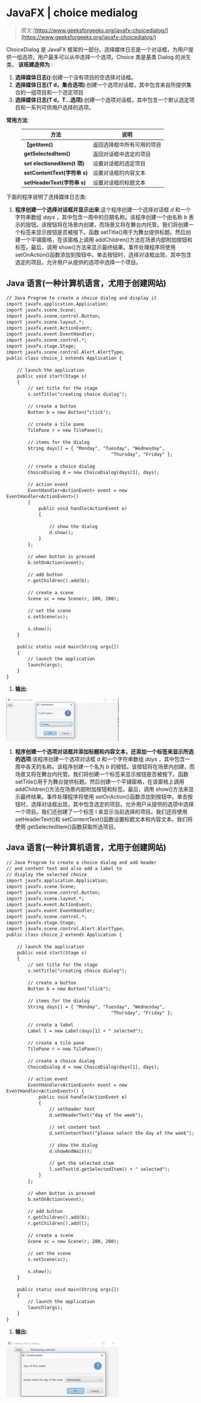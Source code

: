 # JavaFX | choice medialog

> 原文:[https://www.geeksforgeeks.org/javafx-choicedialog/](https://www.geeksforgeeks.org/javafx-choicedialog/)

ChoiceDialog 是 JavaFX 框架的一部分。选择媒体日志是一个对话框，为用户提供一组选项，用户最多可以从中选择一个选项。Choice 类是基类 Dialog 的派生类。
**该班建造师为** :

1.  **选择媒体日志()**:创建一个没有项目的空选择对话框。
2.  **选择媒体日志(T d，集合选项)**:创建一个选项对话框，其中包含来自所提供集合的一组项目和一个选定项目
3.  **选择媒体日志(T d，T…选项)**:创建一个选项对话框，其中包含一个默认选定项目和一系列可供用户选择的选项。

**常用方法**:

<figure class="table">

| 方法 | 说明 |
| --- | --- |
| **【getitem()** | 返回选择框中所有可用的项目 |
| **getSelectedItem()** | 返回对话框中选定的项目 |
| **set electioneditem(t 项)** | 设置对话框的选定项目 |
| **setContentText(字符串 s)** | 设置对话框的内容文本 |
| **setHeaderText(字符串 s)** | 设置对话框的标题文本 |

</figure>

下面的程序说明了选择媒体日志类:

1.  **程序创建一个选择对话框并显示出来**:这个程序创建一个选择对话框 *d* 和一个字符串数组 *days* ，其中包含一周中的日期名称。该程序创建一个由名称 *b* 表示的按钮。该按钮将在场景内创建，而场景又将在舞台内托管。我们将创建一个标签来显示按钮是否被按下。函数 setTitle()用于为舞台提供标题。然后创建一个平铺窗格，在该窗格上调用 addChildren()方法在场景内部附加按钮和标签。最后，调用 show()方法来显示最终结果。事件处理程序将使用 setOnAction()函数添加到按钮中。单击按钮时，选择对话框出现，其中包含选定的项目。允许用户从提供的选项中选择一个项目。

## Java 语言(一种计算机语言，尤用于创建网站)

```
// Java Program to create a choice dialog and display it
import javafx.application.Application;
import javafx.scene.Scene;
import javafx.scene.control.Button;
import javafx.scene.layout.*;
import javafx.event.ActionEvent;
import javafx.event.EventHandler;
import javafx.scene.control.*;
import javafx.stage.Stage;
import javafx.scene.control.Alert.AlertType;
public class choice_1 extends Application {

    // launch the application
    public void start(Stage s)
    {
        // set title for the stage
        s.setTitle("creating choice dialog");

        // create a button
        Button b = new Button("click");

        // create a tile pane
        TilePane r = new TilePane();

        // items for the dialog
        String days[] = { "Monday", "Tuesday", "Wednesday",
                                       "Thursday", "Friday" };

        // create a choice dialog
        ChoiceDialog d = new ChoiceDialog(days[1], days);

        // action event
        EventHandler<ActionEvent> event = new EventHandler<ActionEvent>()
        {
            public void handle(ActionEvent e)
            {

                // show the dialog
                d.show();
            }
        };

        // when button is pressed
        b.setOnAction(event);

        // add button
        r.getChildren().add(b);

        // create a scene
        Scene sc = new Scene(r, 200, 200);

        // set the scene
        s.setScene(sc);

        s.show();
    }

    public static void main(String args[])
    {
        // launch the application
        launch(args);
    }
}
```

1.  **输出:**

![](img/e977249e04ffb087d640fd2a80c14878.png)

1.  **程序创建一个选项对话框并添加标题和内容文本，还添加一个标签来显示所选的选项**:该程序创建一个选项对话框 d 和一个字符串数组 *days* ，其中包含一周中各天的名称。该程序创建一个名为 *b* 的按钮。该按钮将在场景内创建，而场景又将在舞台内托管。我们将创建一个标签来显示按钮是否被按下。函数 setTitle()用于为舞台提供标题。然后创建一个平铺窗格，在该窗格上调用 addChildren()方法在场景内部附加按钮和标签。最后，调用 show()方法来显示最终结果。事件处理程序将使用 setOnAction()函数添加到按钮中。单击按钮时，选择对话框出现，其中包含选定的项目。允许用户从提供的选项中选择一个项目。我们还创建了一个标签 l 来显示当前选择的项目。我们还将使用 setHeaderText()和 setContentText()函数设置标题文本和内容文本。我们将使用 getSelectedItem()函数获取所选项目。

## Java 语言(一种计算机语言，尤用于创建网站)

```
// Java Program to create a choice dialog and add header
// and content text and also add a label to
// display the selected choice
import javafx.application.Application;
import javafx.scene.Scene;
import javafx.scene.control.Button;
import javafx.scene.layout.*;
import javafx.event.ActionEvent;
import javafx.event.EventHandler;
import javafx.scene.control.*;
import javafx.stage.Stage;
import javafx.scene.control.Alert.AlertType;
public class choice_2 extends Application {

    // launch the application
    public void start(Stage s)
    {
        // set title for the stage
        s.setTitle("creating choice dialog");

        // create a button
        Button b = new Button("click");

        // items for the dialog
        String days[] = { "Monday", "Tuesday", "Wednesday",
                                       "Thursday", "Friday" };

        // create a label
        Label l = new Label(days[1] + " selected");

        // create a tile pane
        TilePane r = new TilePane();

        // create a choice dialog
        ChoiceDialog d = new ChoiceDialog(days[1], days);

        // action event
        EventHandler<ActionEvent> event = new EventHandler<ActionEvent>() {
            public void handle(ActionEvent e)
            {
                // setheader text
                d.setHeaderText("day of the week");

                // set content text
                d.setContentText("please select the day of the week");

                // show the dialog
                d.showAndWait();

                // get the selected item
                l.setText(d.getSelectedItem() + " selected");
            }
        };

        // when button is pressed
        b.setOnAction(event);

        // add button
        r.getChildren().add(b);
        r.getChildren().add(l);

        // create a scene
        Scene sc = new Scene(r, 200, 200);

        // set the scene
        s.setScene(sc);

        s.show();
    }

    public static void main(String args[])
    {
        // launch the application
        launch(args);
    }
}
```

1.  **输出:**

![](img/c11a6f478a1a17180c272ded3f7874b1.png)